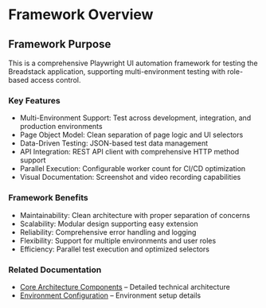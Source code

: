 # Framework Overview

## Framework Purpose
This is a comprehensive Playwright UI automation framework for testing the Breadstack application, supporting multi-environment testing with role-based access control.

### Key Features
- Multi-Environment Support: Test across development, integration, and production environments
- Page Object Model: Clean separation of page logic and UI selectors
- Data-Driven Testing: JSON-based test data management
- API Integration: REST API client with comprehensive HTTP method support
- Parallel Execution: Configurable worker count for CI/CD optimization
- Visual Documentation: Screenshot and video recording capabilities

### Framework Benefits
- Maintainability: Clean architecture with proper separation of concerns
- Scalability: Modular design supporting easy extension
- Reliability: Comprehensive error handling and logging
- Flexibility: Support for multiple environments and user roles
- Efficiency: Parallel test execution and optimized selectors

### Related Documentation
- [Core Architecture Components](./core-architecture.mdc) – Detailed technical architecture
- [Environment Configuration](./environment-configuration) – Environment setup details